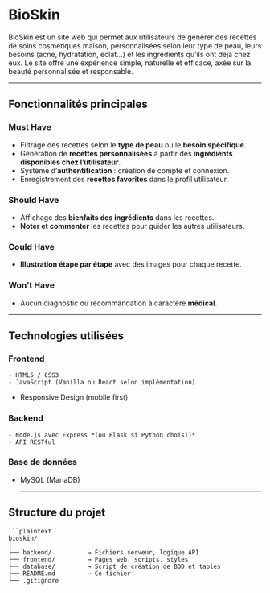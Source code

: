 # BioSkin

BioSkin est un site web qui permet aux utilisateurs de générer des recettes de soins cosmétiques maison, personnalisées selon leur type de peau, leurs besoins (acné, hydratation, éclat…) et les ingrédients qu’ils ont déjà chez eux. Le site offre une expérience simple, naturelle et efficace, axée sur la beauté personnalisée et responsable.

---

## Fonctionnalités principales

### Must Have
- Filtrage des recettes selon le **type de peau** ou le **besoin spécifique**.
- Génération de **recettes personnalisées** à partir des **ingrédients disponibles chez l’utilisateur**.
- Système d’**authentification** : création de compte et connexion.
- Enregistrement des **recettes favorites** dans le profil utilisateur.

### Should Have
- Affichage des **bienfaits des ingrédients** dans les recettes.
- **Noter et commenter** les recettes pour guider les autres utilisateurs.

### Could Have
- **Illustration étape par étape** avec des images pour chaque recette.

### Won’t Have
- Aucun diagnostic ou recommandation à caractère **médical**.

---

## Technologies utilisées

### Frontend
	- HTML5 / CSS3
	- JavaScript (Vanilla ou React selon implémentation)
- Responsive Design (mobile first)

### Backend
	- Node.js avec Express *(ou Flask si Python choisi)*
	- API RESTful

### Base de données
- MySQL (MariaDB)

	---

## Structure du projet

	```plaintext
	bioskin/
	│
	├── backend/          → Fichiers serveur, logique API
	├── frontend/         → Pages web, scripts, styles
	├── database/         → Script de création de BDD et tables
	├── README.md         → Ce fichier
	└── .gitignore
